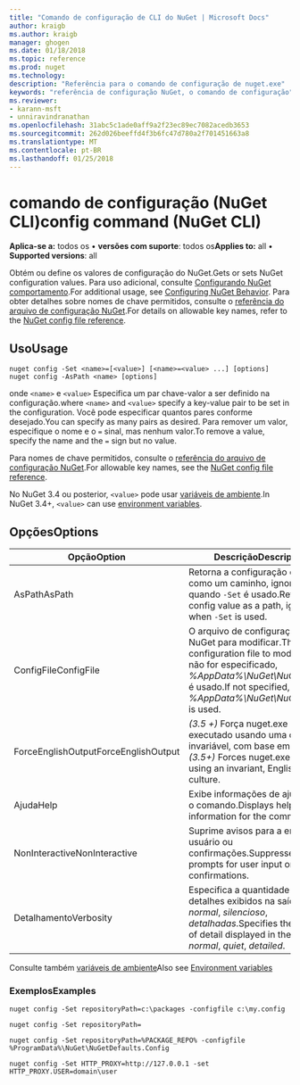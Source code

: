 ```yaml
---
title: "Comando de configuração de CLI do NuGet | Microsoft Docs"
author: kraigb
ms.author: kraigb
manager: ghogen
ms.date: 01/18/2018
ms.topic: reference
ms.prod: nuget
ms.technology: 
description: "Referência para o comando de configuração de nuget.exe"
keywords: "referência de configuração NuGet, o comando de configuração"
ms.reviewer:
- karann-msft
- unniravindranathan
ms.openlocfilehash: 31abc5c1ade0aff9a2f23ec89ec7082acedb3653
ms.sourcegitcommit: 262d026beeffd4f3b6fc47d780a2f701451663a8
ms.translationtype: MT
ms.contentlocale: pt-BR
ms.lasthandoff: 01/25/2018
---
```

# <a name="config-command-nuget-cli"></a><span data-ttu-id="50e04-104">comando de configuração (NuGet CLI)</span><span class="sxs-lookup"><span data-stu-id="50e04-104">config command (NuGet CLI)</span></span>

<span data-ttu-id="50e04-105">**Aplica-se a:** todos os &bullet; **versões com suporte**: todos os</span><span class="sxs-lookup"><span data-stu-id="50e04-105">**Applies to:** all &bullet; **Supported versions**: all</span></span>

<span data-ttu-id="50e04-106">Obtém ou define os valores de configuração do NuGet.</span><span class="sxs-lookup"><span data-stu-id="50e04-106">Gets or sets NuGet configuration values.</span></span> <span data-ttu-id="50e04-107">Para uso adicional, consulte [Configurando NuGet comportamento](../consume-packages/configuring-nuget-behavior.md).</span><span class="sxs-lookup"><span data-stu-id="50e04-107">For additional usage, see [Configuring NuGet Behavior](../consume-packages/configuring-nuget-behavior.md).</span></span> <span data-ttu-id="50e04-108">Para obter detalhes sobre nomes de chave permitidos, consulte o [referência do arquivo de configuração NuGet](../Schema/nuget-config-file.md).</span><span class="sxs-lookup"><span data-stu-id="50e04-108">For details on allowable key names, refer to the [NuGet config file reference](../Schema/nuget-config-file.md).</span></span>

## <a name="usage"></a><span data-ttu-id="50e04-109">Uso</span><span class="sxs-lookup"><span data-stu-id="50e04-109">Usage</span></span>

```cli
nuget config -Set <name>=[<value>] [<name>=<value> ...] [options]
nuget config -AsPath <name> [options]
```

<span data-ttu-id="50e04-110">onde `<name>` e `<value>` Especifica um par chave-valor a ser definido na configuração.</span><span class="sxs-lookup"><span data-stu-id="50e04-110">where `<name>` and `<value>` specify a key-value pair to be set in the configuration.</span></span> <span data-ttu-id="50e04-111">Você pode especificar quantos pares conforme desejado.</span><span class="sxs-lookup"><span data-stu-id="50e04-111">You can specify as many pairs as desired.</span></span> <span data-ttu-id="50e04-112">Para remover um valor, especifique o nome e o `=` sinal, mas nenhum valor.</span><span class="sxs-lookup"><span data-stu-id="50e04-112">To remove a value, specify the name and the `=` sign but no value.</span></span>

<span data-ttu-id="50e04-113">Para nomes de chave permitidos, consulte o [referência do arquivo de configuração NuGet](../Schema/nuget-config-file.md).</span><span class="sxs-lookup"><span data-stu-id="50e04-113">For allowable key names, see the [NuGet config file reference](../Schema/nuget-config-file.md).</span></span>

<span data-ttu-id="50e04-114">No NuGet 3.4 ou posterior, `<value>` pode usar [variáveis de ambiente](cli-ref-environment-variables.md).</span><span class="sxs-lookup"><span data-stu-id="50e04-114">In NuGet 3.4+, `<value>` can use [environment variables](cli-ref-environment-variables.md).</span></span>

## <a name="options"></a><span data-ttu-id="50e04-115">Opções</span><span class="sxs-lookup"><span data-stu-id="50e04-115">Options</span></span>

| <span data-ttu-id="50e04-116">Opção</span><span class="sxs-lookup"><span data-stu-id="50e04-116">Option</span></span> | <span data-ttu-id="50e04-117">Descrição</span><span class="sxs-lookup"><span data-stu-id="50e04-117">Description</span></span> |
| --- | --- |
| <span data-ttu-id="50e04-118">AsPath</span><span class="sxs-lookup"><span data-stu-id="50e04-118">AsPath</span></span> | <span data-ttu-id="50e04-119">Retorna a configuração do valor como um caminho, ignorado quando `-Set` é usado.</span><span class="sxs-lookup"><span data-stu-id="50e04-119">Returns the config value as a path, ignored when `-Set` is used.</span></span> |
| <span data-ttu-id="50e04-120">ConfigFile</span><span class="sxs-lookup"><span data-stu-id="50e04-120">ConfigFile</span></span> | <span data-ttu-id="50e04-121">O arquivo de configuração do NuGet para modificar.</span><span class="sxs-lookup"><span data-stu-id="50e04-121">The NuGet configuration file to modify.</span></span> <span data-ttu-id="50e04-122">Se não for especificado, *%AppData%\NuGet\NuGet.Config* é usado.</span><span class="sxs-lookup"><span data-stu-id="50e04-122">If not specified, *%AppData%\NuGet\NuGet.Config* is used.</span></span> |
| <span data-ttu-id="50e04-123">ForceEnglishOutput</span><span class="sxs-lookup"><span data-stu-id="50e04-123">ForceEnglishOutput</span></span> | <span data-ttu-id="50e04-124">*(3.5 +)*  Força nuget.exe para ser executado usando uma cultura invariável, com base em inglês.</span><span class="sxs-lookup"><span data-stu-id="50e04-124">*(3.5+)* Forces nuget.exe to run using an invariant, English-based culture.</span></span> |
| <span data-ttu-id="50e04-125">Ajuda</span><span class="sxs-lookup"><span data-stu-id="50e04-125">Help</span></span> | <span data-ttu-id="50e04-126">Exibe informações de ajuda para o comando.</span><span class="sxs-lookup"><span data-stu-id="50e04-126">Displays help information for the command.</span></span> |
| <span data-ttu-id="50e04-127">NonInteractive</span><span class="sxs-lookup"><span data-stu-id="50e04-127">NonInteractive</span></span> | <span data-ttu-id="50e04-128">Suprime avisos para a entrada do usuário ou confirmações.</span><span class="sxs-lookup"><span data-stu-id="50e04-128">Suppresses prompts for user input or confirmations.</span></span> |
| <span data-ttu-id="50e04-129">Detalhamento</span><span class="sxs-lookup"><span data-stu-id="50e04-129">Verbosity</span></span> | <span data-ttu-id="50e04-130">Especifica a quantidade de detalhes exibidos na saída: *normal*, *silencioso*, *detalhadas*.</span><span class="sxs-lookup"><span data-stu-id="50e04-130">Specifies the amount of detail displayed in the output: *normal*, *quiet*, *detailed*.</span></span> |

<span data-ttu-id="50e04-131">Consulte também [variáveis de ambiente](cli-ref-environment-variables.md)</span><span class="sxs-lookup"><span data-stu-id="50e04-131">Also see [Environment variables](cli-ref-environment-variables.md)</span></span>

### <a name="examples"></a><span data-ttu-id="50e04-132">Exemplos</span><span class="sxs-lookup"><span data-stu-id="50e04-132">Examples</span></span>

```cli
nuget config -Set repositoryPath=c:\packages -configfile c:\my.config

nuget config -Set repositoryPath=

nuget config -Set repositoryPath=%PACKAGE_REPO% -configfile %ProgramData%\NuGet\NuGetDefaults.Config

nuget config -Set HTTP_PROXY=http://127.0.0.1 -set HTTP_PROXY.USER=domain\user
```

